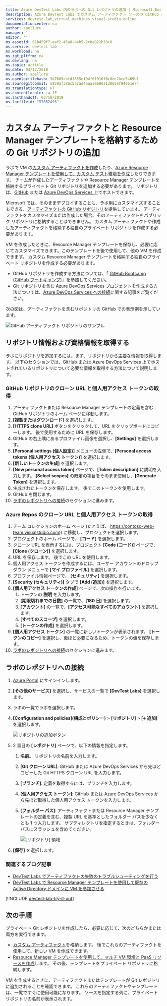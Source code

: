 ```yaml
---
title: Azure DevTest Labs 内のラボへの Git レポジトリの追加 | Microsoft Docs
description: Azure DevTest Labs でカスタム アーティファクト ソースの GitHub または Azure DevOps Services Git リポジトリを追加する方法について説明します。
services: devtest-lab,virtual-machines,visual-studio-online
documentationcenter: na
author: spelluru
manager: ''
editor: ''
ms.assetid: 01b459f7-eaf2-45a8-b4b5-2c0a821b33c8
ms.service: devtest-lab
ms.workload: na
ms.tgt_pltfrm: na
ms.devlang: na
ms.topic: article
ms.date: 04/17/2018
ms.author: spelluru
ms.openlocfilehash: 5d7665cbfdf855e194f61910f0c8ee2bce5469b1
ms.sourcegitcommit: 5839af386c5a2ad46aaaeb90a13065ef94e61e74
ms.translationtype: HT
ms.contentlocale: ja-JP
ms.lasthandoff: 03/19/2019
ms.locfileid: "57852493"
---
```

# <a name="add-a-git-repository-to-store-custom-artifacts-and-resource-manager-templates"></a>カスタム アーティファクトと Resource Manager テンプレートを格納するための Git リポジトリの追加

ラボで VM の[カスタム アーティファクトを作成](devtest-lab-artifact-author.md)したり、[Azure Resource Manager テンプレートを使用して、カスタム テスト環境を作成](devtest-lab-create-environment-from-arm.md)したりできます。 チームが作成したアーティファクトや Resource Manager テンプレートを格納するプライベート Git リポジトリを追加する必要があります。 リポジトリは、[GitHub](https://github.com) または [Azure DevOps Services ](https://visualstudio.com) 上でホストできます。

Microsoft では、そのままデプロイすることも、ラボ用にカスタマイズすることもできる、[アーティファクトの GitHub リポジトリ](https://github.com/Azure/azure-devtestlab/tree/master/Artifacts)を提供しています。 アーティファクトをカスタマイズまたは作成した場合、そのアーティファクトをパブリック リポジトリに格納することはできません。 カスタム アーティファクトや作成したアーティファクトを格納する独自のプライベート リポジトリを作成する必要があります。 

VM を作成したときに、Resource Manager テンプレートを保存し、必要に応じてカスタマイズできます。このテンプレートを後で使用して、他の VM を作成できます。 カスタム Resource Manager テンプレートを格納する独自のプライベート リポジトリを作成する必要があります。  

* GitHub リポジトリを作成する方法については、「 [GitHub Bootcamp (GitHub ブートキャンプ)](https://help.github.com/categories/bootcamp/)」を参照してください。
* Git リポジトリを含む Azure DevOps Services プロジェクトを作成する方法については、[Azure DevOps Services への接続](https://www.visualstudio.com/get-started/setup/connect-to-visual-studio-online)に関する記事をご覧ください。

次の図は、アーティファクトを含むリポジトリの GitHub での表示例を示しています。  

![GitHub アーティファクト リポジトリのサンプル](./media/devtest-lab-add-repo/devtestlab-github-artifact-repo-home.png)

## <a name="get-the-repository-information-and-credentials"></a>リポジトリ情報および資格情報を取得する
ラボにリポジトリを追加するには、まず、リポジトリから主要な情報を取得します。 以下のセクションでは、GitHub または Azure DevOps Services 上でホストされているリポジトリについて必要な情報を取得する方法について説明します。

### <a name="get-the-github-repository-clone-url-and-personal-access-token"></a>GitHub リポジトリのクローン URL と個人用アクセス トークンの取得

1. アーティファクトまたは Resource Manager テンプレートの定義を含む GitHub リポジトリのホーム ページに移動します。
2. **[複製またはダウンロード]** を選択します。
3. **[HTTPS clone URL]** ボタンをクリックして、URL をクリップボードにコピーします。 後で使用するために URL を保存します。
4. GitHub の右上隅にあるプロファイル画像を選択し、**[Settings]** を選択します。
5. **[Personal settings (個人設定)]** メニューの左側で、**[Personal access tokens (個人用アクセス トークン)]** を選択します。
6. **[新しいトークンの生成]** を選択します。
7. **[New personal access token]** ページで、**[Token description]** に説明を入力します。 **[Select scopes]** の既定の項目をそのまま使用し、**[Generate Token]** を選択します。
8. 生成されたトークンを保存します。 後でこのトークンを使用します。
9. GitHub を閉じます。   
10. [ラボのレポジトリへの接続](#connect-your-lab-to-the-repository)のセクションに進みます。

### <a name="get-the-azure-repos-clone-url-and-personal-access-token"></a>Azure Repos のクローン URL と個人用アクセス トークンの取得

1. チーム コレクションのホーム ページ (たとえば、 https://contoso-web-team.visualstudio.com)) に移動し、プロジェクトを選択します。
2. プロジェクトのホーム ページで、 **[コード]** を選択します。
3. クローン URL を表示するには、プロジェクト **[Code (コード)]** ページで、**[Clone (クローン)]** を選択します。
4. URL を保存します。 後でこの URL を使用します。
5. 個人用アクセス トークンを作成するには、ユーザー アカウントのドロップダウン メニューで **[マイ プロファイル]** を選択します。
6. プロファイル情報ページで、 **[セキュリティ]** を選択します。
7. **[Security (セキュリティ)]** タブで **[Add (追加)]** を選択します。
8. **[個人用アクセス トークンの作成]** ページで、次の操作を行います。
   1. トークンの **説明** を入力します。
   2. **[期限切れまでの日数]** の一覧で、**[180 日]** を選択します。
   3. **[アカウント]** の一覧で、**[アクセス可能なすべてのアカウント]** を選択します。
   4. **[すべてのスコープ]** を選択します。
   5. **[トークンの作成]** を選択します。
9. **[個人用アクセス トークン]** の一覧に新しいトークンが表示されます。 **[トークンのコピー]** を選択し、後ほど必要になるため、トークンの値を保存します。
10. [ラボのレポジトリへの接続](#connect-your-lab-to-the-repository)のセクションに進みます。

## <a name="connect-your-lab-to-the-repository"></a>ラボのレポジトリへの接続
1. [Azure Portal](https://go.microsoft.com/fwlink/p/?LinkID=525040) にサインインします。
2. **[その他のサービス]** を選択し、サービスの一覧で **[DevTest Labs]** を選択します。
3. ラボの一覧でラボを選択します。 
4. **[Configuration and policies]\(構成とポリシー\)** > **[リポジトリ]** > **[+ 追加]** を選択します。

    ![リポジトリの追加ボタン](./media/devtest-lab-add-repo/devtestlab-add-repo.png)
5. 2 番目の **[レポジトリ]** ページで、以下の情報を指定します。
   1. **名前**。 リポジトリの名前を入力します。
   2. **[Git クローン URL]**:  GitHub または Azure DevOps Services から先ほどコピーした Git HTTPS クローン URL を入力します。
   3. **[ブランチ]**:  定義を取得するには、ブランチを入力します。
   4. **[個人用アクセス トークン]**:  GitHub または Azure DevOps Services から先ほど取得した個人用アクセス トークンを入力します。
   5. **[フォルダー パス]**:  アーティファクトまたは Resource Manager テンプレートの定義を含む、複製 URL を基準としたフォルダー パスを少なくとも 1 つ入力します。 サブディレクトリを指定するときは、フォルダー パスにスラッシュを含めてください。

      ![[リポジトリ] 領域](./media/devtest-lab-add-repo/devtestlab-repo-blade.png)
6. **[保存]** を選択します。

### <a name="related-blog-posts"></a>関連するブログ記事
* [DevTest Labs でアーティファクトの失敗のトラブルシューティングを行う](devtest-lab-troubleshoot-artifact-failure.md)
* [DevTest Labs で Resource Manager テンプレートを使用して既存の Active Directory ドメインに VM を参加させる](https://www.visualstudiogeeks.com/blog/DevOps/Join-a-VM-to-existing-AD-domain-using-ARM-template-AzureDevTestLabs)

[!INCLUDE [devtest-lab-try-it-out](../../includes/devtest-lab-try-it-out.md)]

## <a name="next-steps"></a>次の手順
プライベート Git レポジトリを作成したら、必要に応じて、次のどちらかまたは両方を実行できます。
* [カスタム アーティファクト](devtest-lab-artifact-author.md)を格納します。 後でこれらのアーティファクトを使用して、新しい VM を作成できます。
* [Resource Manager テンプレートを使用して、マルチ VM 環境と PaaS リソースを作成](devtest-lab-create-environment-from-arm.md)します。 その後、テンプレートをプライベート リポジトリに格納します。

VM を作成するときに、アーティファクトまたはテンプレートが Git レポジトリに追加されることを確認できます。 これらのアーティファクトやテンプレートは、一覧ですぐに使用可能になります。 ソースを指定する列に、プライベート リポジトリの名前が表示されます。 

